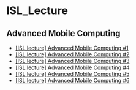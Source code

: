 # ISL_Lecture

## Advanced Mobile Computing

- [[ISL lecture] Advanced Mobile Computing #1](https://youtu.be/aynO5xUlhz0)
- [[ISL lecture] Advanced Mobile Computing #2](https://youtu.be/1d13zwBUKFA)
- [[ISL lecture] Advanced Mobile Computing #3](https://youtu.be/f9BI-j1HAYg)
- [[ISL lecture] Advanced Mobile Computing #4](https://youtu.be/g3ljyZwFmJQ)
- [[ISL lecture] Advanced Mobile Computing #5](https://youtu.be/yHuM3cDMxWY)
- [[ISL lecture] Advanced Mobile Computing #6](https://youtu.be/Hhh3G4fi3Cs)